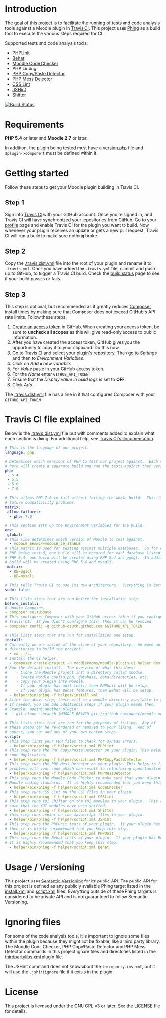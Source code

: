 # Introduction

The goal of this project is to facilitate the running of tests and code analysis tools against a Moodle plugin in
[Travis CI](https://travis-ci.org). This project uses [Phing](https://www.phing.info) as a build tool to execute the
various steps required for CI.

Supported tests and code analysis tools:
* [PHPUnit](https://phpunit.de)
* [Behat](http://behat.org/)
* [Moodle Code Checker](https://github.com/moodlehq/moodle-local_codechecker)
* PHP Linting
* [PHP Copy/Paste Detector](https://github.com/sebastianbergmann/phpcpd)
* [PHP Mess Detector](http://phpmd.org)
* [CSS Lint](https://github.com/CSSLint/csslint)
* [JSHint](http://www.jshint.com/)
* [Shifter](https://docs.moodle.org/dev/YUI/Shifter)

[![Build Status](https://travis-ci.org/moodlerooms/moodle-plugin-ci.svg?branch=master)](https://travis-ci.org/moodlerooms/moodle-plugin-ci)

# Requirements
**PHP 5.4** or later and **Moodle 2.7** or later.

In addition, the plugin being tested must have a
[version.php](https://docs.moodle.org/dev/version.php) file and `$plugin->component` must be defined within it.

# Getting started

Follow these steps to get your Moodle plugin building in Travis CI.

## Step 1

Sign into [Travis CI](https://travis-ci.org) with your GitHub account. Once you’re signed in, and Travis CI will have
synchronized your repositories from GitHub.  Go to your [profile](https://travis-ci.org/profile) page and enable Travis CI
for the plugin you want to build.  Now whenever your plugin receives an update or gets a new pull request, Travis CI will
run a build to make sure nothing broke.

## Step 2

Copy the [.travis.dist.yml](.travis.dist.yml) file into the root of your plugin and rename it to `.travis.yml`.  Once you
have added the `.travis.yml` file, commit and push up to GitHub, to trigger a Travis CI build. Check the
[build status](https://travis-ci.org/repositories) page to see if your build passes or fails.

## Step 3

This step is optional, but recommended as it greatly reduces [Composer](https://getcomposer.org) install times by making sure
that Composer does not exceed GitHub's API rate limits.  Follow these steps:

1. [Create an access token](https://help.github.com/articles/creating-an-access-token-for-command-line-use/) in GitHub.  When
   creating your access token, be sure to **uncheck all scopes** as this will give read-only access to public information.
2. After you have created the access token, GitHub gives you the opportunity to copy it to your clipboard.  Do this now.
3. Go to [Travis CI](https://travis-ci.org/repositories) and select your plugin's repository.  Then go to _Settings_ and
   then to _Environment Variables_.
4. Click on _Add a new variable_.
5. For _Value_ paste in your GitHub access token.
6. For the _Name_ enter `GITHUB_API_TOKEN`
7. Ensure that the _Display value in build logs_ is set to **OFF**.
8. Click _Add_.

The [.travis.dist.yml](.travis.dist.yml) file has a line in it that configures Composer with your `GITHUB_API_TOKEN`.

# Travis CI file explained

Below is the [.travis.dist.yml](.travis.dist.yml) file but with comments added to explain what each section is doing.
For additional help, see [Travis CI's documentation](http://docs.travis-ci.com/user/getting-started/).

```yaml
# This is the language of our project.
language: php

# Determines which versions of PHP to test our project against.  Each version listed
# here will create a separate build and run the tests against that version of PHP.
php:
 - 5.4
 - 5.5
 - 5.6
 - 7.0

# This allows PHP 7.0 to fail without failing the whole build.  This is handy for spotting
# future compatibility problems.
matrix:
 allow_failures:
  - php: 7.0

# This section sets up the environment variables for the build.
env:
 global:
# This line determines which version of Moodle to test against.
  - MOODLE_BRANCH=MOODLE_29_STABLE
# This matrix is used for testing against multiple databases.  So for each version of
# PHP being tested, one build will be created for each database listed here.  EG: for
# PHP 5.4, one build will be created using PHP 5.4 and pgsql.  In addition, another
# build will be created using PHP 5.4 and mysqli.
 matrix:
  - DB=pgsql
  - DB=mysqli

# This tells Travis CI to use its new architecture.  Everything is better!
sudo: false

# This lists steps that are run before the installation step. 
before_install:
# Update Composer.
- composer selfupdate
# This configures Composer with your GitHub access token if you configured that in
# Travis CI.  If you didn't configure this, then it can be removed.
- composer config -g github-oauth.github.com $GITHUB_API_TOKEN

# This lists steps that are run for installation and setup.
install:
# Currently we are inside of the clone of your repository.  We move up two
# directories to build the project.
  - cd ../..
# Install the CI helper.
  - composer create-project -n moodlerooms/moodle-plugin-ci helper dev-master
# Run the default install.  The overview of what this does:
#    - Clone the Moodle project into a directory called moodle.
#    - Create Moodle config.php, database, data directories, etc.
#    - Copy your plugin into Moodle.
#    - If your plugin has unit tests, then PHPUnit will be setup.
#    - If your plugin has Behat features, then Behat will be setup.
  - helper/bin/phing -f helper/install.xml
# After the above step, there will be a moodle directory available to you.
# If needed, you can add additional steps if your plugin needs them.
# Example, adding another plugin:
#  - git clone --branch $MOODLE_BRANCH git://github.com/owner/moodle-mod_sample moodle/mod/sample

# This lists steps that are run for the purposes of testing.  Any of
# these steps can be re-ordered or removed to your liking.  And of
# course, you can add any of your own custom steps.
script:
# This step lints your PHP files to check for syntax errors.
  - helper/bin/phing -f helper/script.xml PHPLint
# This step runs the PHP Copy/Paste Detector on your plugin. This helps to find
# code duplication.
  - helper/bin/phing -f helper/script.xml PHPCopyPasteDetector
# This step runs the PHP Mess Detector on your plugin. This helps to find potential
# problems with your code which can result in refactoring opportunities.
  - helper/bin/phing -f helper/script.xml PHPMessDetector
# This step runs the Moodle Code Checker to make sure that your plugin conforms to the
# Moodle coding standards.  It is highly recommended that you keep this step.
  - helper/bin/phing -f helper/script.xml CodeChecker
# This step runs CSS Lint on the CSS files in your plugin.
  - helper/bin/phing -f helper/script.xml CSSLint
# This step runs YUI Shifter on the YUI modules in your plugin.  This also checks to make
# sure that the YUI modules have been shifted.
  - helper/bin/phing -f helper/script.xml Shifter
# This step runs JSHint on the Javascript files in your plugin.
  - helper/bin/phing -f helper/script.xml JSHint
# This step runs the PHPUnit tests of your plugin.  If your plugin has PHPUnit tests,
# then it is highly recommended that you keep this step.
  - helper/bin/phing -f helper/script.xml PHPUnit
# This step runs the Behat tests of your plugin.  If your plugin has Behat tests, then
# it is highly recommended that you keep this step.
  - helper/bin/phing -f helper/script.xml Behat
```

# Usage / Versioning

This project uses [Semantic Versioning](http://semver.org/) for its public API.  The public API for this project is defined as
any publicly available Phing target listed in the [install.xml](install.xml) and [script.xml](script.xml) files.  _Everything_
outside of these Phing targets is considered to be private API and is not guaranteed to follow Semantic Versioning.

# Ignoring files

For some of the code analysis tools, it is important to ignore some files within the plugin because they might not be
fixable, like a third party library.  The Moodle Code Checker, PHP Copy/Paste Detector and PHP Mess Detector commands
in this project ignore files and directories listed in the
[thirdpartylibs.xml](https://docs.moodle.org/dev/Plugin_files#thirdpartylibs.xml) plugin file.

The JSHint command does not know about the `thirdpartylibs.xml`, but it will use the `.jshintignore` file if it exists
in the plugin.

# License

This project is licensed under the GNU GPL v3 or later.  See the [LICENSE](LICENSE) file for details.